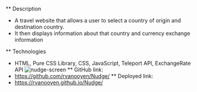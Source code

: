 ** Description
* A travel website that allows a user to select a country of origin and destination country.
* It then displays information about that country and currency exchange information

** Technologies
* HTML, Pure CSS Library, CSS, JavaScript, Teleport API, ExchangeRate API
 ![nudge-screen](https://user-images.githubusercontent.com/87504797/134781901-d30e228a-dae7-413d-a415-a95330e24ef9.jpg)
** GitHub link:
* https://github.com/rvanooyen/Nudge/
** Deployed link:
* https://rvanooyen.github.io/Nudge/